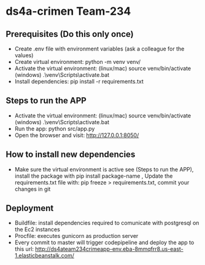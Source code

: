 # ds4a-crimen Team-234

## Prerequisites (Do this only once)
- Create .env file with environment variables (ask a colleague for the values)
- Create virtual environment: python -m venv venv/
- Activate the virtual environment: (linux/mac) source venv/bin/activate (windows) .\venv\Scripts\activate.bat
- Install dependencies: pip install -r requirements.txt

## Steps to run the APP 
- Activate the virtual environment: (linux/mac) source venv/bin/activate (windows) .\venv\Scripts\activate.bat
- Run the app: python src/app.py
- Open the browser and visit: http://127.0.0.1:8050/


## How to install new dependencies
- Make sure the virtual environment is active see (Steps to run the APP), install the package with pip install package-name , Update the
requirements.txt file with: pip freeze > requirements.txt, commit your changes in git

## Deployment
- Buildfile: install dependencies required to comunicate with postgresql on the Ec2 instances
- Procfile: executes gunicorn as production server
- Every commit to master will trigger codepipeline and deploy the app to this url: http://ds4ateam234crimeapp-env.eba-8mmqfrr8.us-east-1.elasticbeanstalk.com/


